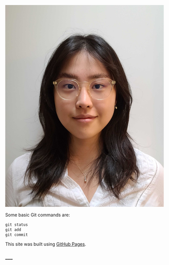 
![This is an image](https://raw.githubusercontent.com/iggyim/egunim/main/images/HeadShot.jpg)

Some basic Git commands are:
```
git status
git add
git commit
```

This site was built using [GitHub Pages](https://pages.github.com/).

### ___
